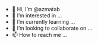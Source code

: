 - 👋 Hi, I’m @azmatab
- 👀 I’m interested in ...
- 🌱 I’m currently learning ...
- 💞️ I’m looking to collaborate on ...
- 📫 How to reach me ...

<!---
azmatab/azmatab is a ✨ special ✨ repository because its `README.md` (this file) appears on your GitHub profile.
You can click the Preview link to take a look at your changes.
--->
